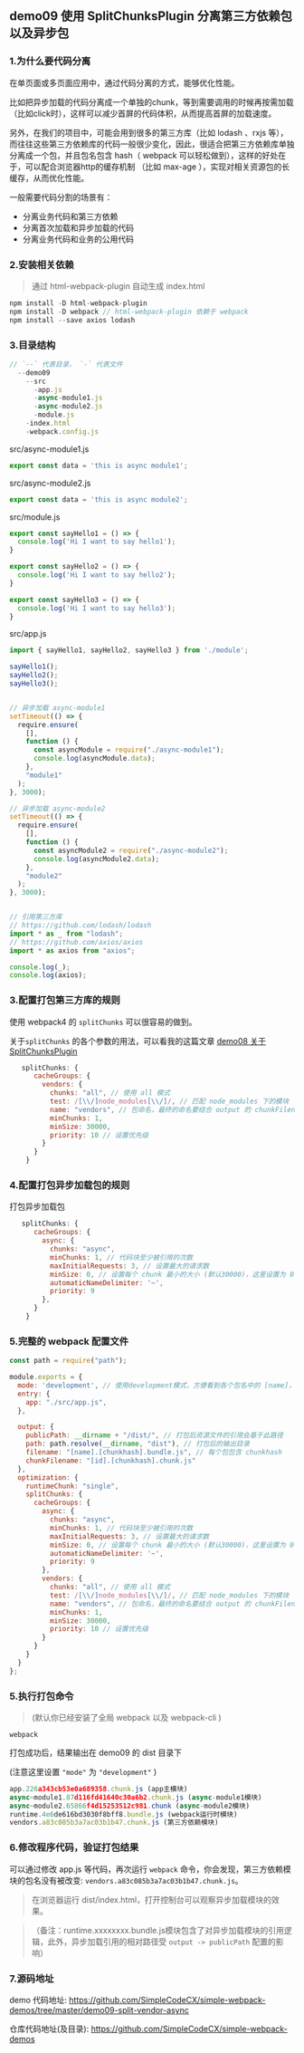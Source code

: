 ## demo09 使用 SplitChunksPlugin 分离第三方依赖包以及异步包

### 1.为什么要代码分离
在单页面或多页面应用中，通过代码分离的方式，能够优化性能。

比如把异步加载的代码分离成一个单独的chunk，等到需要调用的时候再按需加载（比如click时），这样可以减少首屏的代码体积，从而提高首屏的加载速度。

另外，在我们的项目中，可能会用到很多的第三方库（比如 lodash 、rxjs 等），而往往这些第三方依赖库的代码一般很少变化，因此，很适合把第三方依赖库单独分离成一个包，并且包名包含 hash（ webpack 可以轻松做到），这样的好处在于，可以配合浏览器http的缓存机制
（比如 max-age ），实现对相关资源包的长缓存，从而优化性能。

一般需要代码分割的场景有：
- 分离业务代码和第三方依赖
- 分离首次加载和异步加载的代码
- 分离业务代码和业务的公用代码

### 2.安装相关依赖

> 通过 html-webpack-plugin 自动生成 index.html

```javascript
npm install -D html-webpack-plugin
npm install -D webpack // html-webpack-plugin 依赖于 webpack
npm install --save axios lodash
```

### 3.目录结构

```javascript
// `--` 代表目录， `-` 代表文件
  --demo09
    --src
      -app.js
      -async-module1.js
      -async-module2.js
      -module.js
    -index.html
    -webpack.config.js
```

src/async-module1.js
```javascript
export const data = 'this is async module1';
```

src/async-module2.js
```javascript
export const data = 'this is async module2';
```

src/module.js
```javascript
export const sayHello1 = () => {
  console.log('Hi I want to say hello1');
}

export const sayHello2 = () => {
  console.log('Hi I want to say hello2');
}

export const sayHello3 = () => {
  console.log('Hi I want to say hello3');
}
```

src/app.js
```javascript
import { sayHello1, sayHello2, sayHello3 } from './module';

sayHello1();
sayHello2();
sayHello3();


// 异步加载 async-module1
setTimeout(() => {
  require.ensure(
    [],
    function () {
      const asyncModule = require("./async-module1");
      console.log(asyncModule.data);
    },
    "module1"
  );
}, 3000);

// 异步加载 async-module2
setTimeout(() => {
  require.ensure(
    [],
    function () {
      const asyncModule2 = require("./async-module2");
      console.log(asyncModule2.data);
    },
    "module2"
  );
}, 3000);


// 引用第三方库
// https://github.com/lodash/lodash
import * as _ from "lodash";
// https://github.com/axios/axios
import * as axios from "axios";

console.log(_);
console.log(axios);
```



### 3.配置打包第三方库的规则

使用 webpack4 的 `splitChunks` 可以很容易的做到。

关于`splitChunks` 的各个参数的用法，可以看我的这篇文章 [demo08 关于SplitChunksPlugin]()

```javascript
   splitChunks: {
      cacheGroups: {
        vendors: {
          chunks: "all", // 使用 all 模式
          test: /[\\/]node_modules[\\/]/, // 匹配 node_modules 下的模块
          name: "vendors", // 包命名，最终的命名要结合 output 的 chunkFilename
          minChunks: 1,
          minSize: 30000,
          priority: 10 // 设置优先级
        }
      }
    }
```

### 4.配置打包异步加载包的规则

打包异步加载包
```javascript
   splitChunks: {
      cacheGroups: {
        async: {
          chunks: "async",
          minChunks: 1, // 代码块至少被引用的次数
          maxInitialRequests: 3, // 设置最大的请求数
          minSize: 0, // 设置每个 chunk 最小的大小 (默认30000)，这里设置为 0，以方便测试
          automaticNameDelimiter: '~',
          priority: 9
        },
      }
    }
```
### 5.完整的 webpack 配置文件

```javascript
const path = require("path");

module.exports = {
  mode: 'development', // 使用development模式，方便看到各个包名中的 [name]，以区分各个包，在production模式下，[name]会被转化为0 1 2...
  entry: {
    app: "./src/app.js",
  },

  output: {
    publicPath: __dirname + "/dist/", // 打包后资源文件的引用会基于此路径
    path: path.resolve(__dirname, "dist"), // 打包后的输出目录
    filename: "[name].[chunkhash].bundle.js", // 每个包包含 chunkhash
    chunkFilename: "[id].[chunkhash].chunk.js"
  },
  optimization: {
    runtimeChunk: "single",
    splitChunks: {
      cacheGroups: {
        async: {
          chunks: "async",
          minChunks: 1, // 代码块至少被引用的次数
          maxInitialRequests: 3, // 设置最大的请求数
          minSize: 0, // 设置每个 chunk 最小的大小 (默认30000)，这里设置为 0，以方便测试
          automaticNameDelimiter: '~',
          priority: 9
        },
        vendors: {
          chunks: "all", // 使用 all 模式
          test: /[\\/]node_modules[\\/]/, // 匹配 node_modules 下的模块
          name: "vendors", // 包命名，最终的命名要结合 output 的 chunkFilename
          minChunks: 1,
          minSize: 30000,
          priority: 10 // 设置优先级
        }
      }
    }
  }
};

```

### 5.执行打包命令

>(默认你已经安装了全局 webpack 以及 webpack-cli )

```javacript
webpack
```
打包成功后，结果输出在 demo09 的 dist 目录下

(注意这里设置 `"mode"` 为 `"development"` )

```javascript
app.226a343cb53e0a689358.chunk.js (app主模块)
async~module1.87d116fd41640c30a6b2.chunk.js (async-module1模块)
async~module2.65866f4d15253512c981.chunk (async-module2模块)
runtime.4e6de616bd3030f8bff8.bundle.js (webpack运行时模块)
vendors.a83c085b3a7ac03b1b47.chunk.js (第三方依赖模块)

```

### 6.修改程序代码，验证打包结果
可以通过修改 app.js 等代码，再次运行 `webpack` 命令，你会发现，第三方依赖模块的包名没有被改变: `vendors.a83c085b3a7ac03b1b47.chunk.js`。

> 在浏览器运行 dist/index.html，打开控制台可以观察异步加载模块的效果。

>（备注：runtime.xxxxxxxx.bundle.js模块包含了对异步加载模块的引用逻辑，此外，异步加载引用的相对路径受 `output -> publicPath` 配置的影响）

### 7.源码地址
demo 代码地址: https://github.com/SimpleCodeCX/simple-webpack-demos/tree/master/demo09-split-vendor-async

仓库代码地址(及目录): https://github.com/SimpleCodeCX/simple-webpack-demos